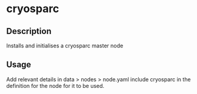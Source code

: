 # cryosparc

## Description

Installs and initialises a cryosparc master node

## Usage

Add relevant details in data > nodes > node.yaml
include cryosparc in the definition for the node for it to be used.
